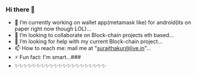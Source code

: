 ### Hi there 👋
- 🔭 I’m currently working on wallet app(metamask like) for android(its on paper right now though LOL)...
- 👯 I’m looking to collaborate on Block-chain projects eth based...
- 🤔 I’m looking for help with my current Block-chain project...
- 📫 How to reach me: mail me at "surajthakur@live.in"...
- ⚡ Fun fact: I'm smart...### 
- ✨✨✨✨✨✨✨✨✨✨✨✨✨✨✨✨✨✨✨✨✨

<!--
**20080/20080** is a ✨ _special_ ✨ repository because its `README.md` (this file) appears on your GitHub profile.

Here are some ideas to get you started:

- 🔭 I’m currently working on ...
- 🌱 I’m currently learning ...
- 👯 I’m looking to collaborate on ...
- 🤔 I’m looking for help with ...
- 💬 Ask me about ...
- 📫 How to reach me: ...
- 😄 Pronouns: ...
- ⚡ Fun fact: ...
-->
